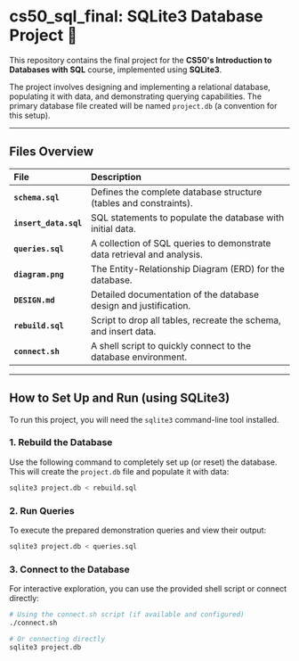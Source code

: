 
# cs50\_sql\_final: SQLite3 Database Project 💾

This repository contains the final project for the **CS50's Introduction to Databases with SQL** course, implemented using **SQLite3**.

The project involves designing and implementing a relational database, populating it with data, and demonstrating querying capabilities. The primary database file created will be named `project.db` (a convention for this setup).

-----

## Files Overview

| File | Description |
| :--- | :--- |
| **`schema.sql`** | Defines the complete database structure (tables and constraints). |
| **`insert_data.sql`** | SQL statements to populate the database with initial data. |
| **`queries.sql`** | A collection of SQL queries to demonstrate data retrieval and analysis. |
| **`diagram.png`** | The Entity-Relationship Diagram (ERD) for the database. |
| **`DESIGN.md`** | Detailed documentation of the database design and justification. |
| **`rebuild.sql`** | Script to drop all tables, recreate the schema, and insert data. |
| **`connect.sh`** | A shell script to quickly connect to the database environment. |

-----

## How to Set Up and Run (using SQLite3)

To run this project, you will need the `sqlite3` command-line tool installed.

### 1\. Rebuild the Database

Use the following command to completely set up (or reset) the database. This will create the `project.db` file and populate it with data:

```bash
sqlite3 project.db < rebuild.sql
```

### 2\. Run Queries

To execute the prepared demonstration queries and view their output:

```bash
sqlite3 project.db < queries.sql
```

### 3\. Connect to the Database

For interactive exploration, you can use the provided shell script or connect directly:

```bash
# Using the connect.sh script (if available and configured)
./connect.sh

# Or connecting directly
sqlite3 project.db
```